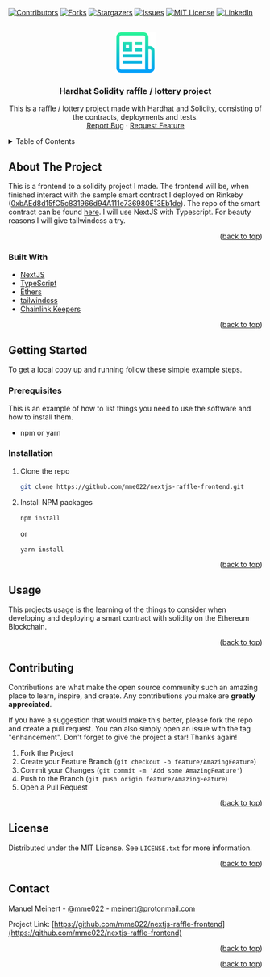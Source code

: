 <div id="top"></div>

<!-- PROJECT SHIELDS -->
<!--
*** I'm using markdown "reference style" links for readability.
*** Reference links are enclosed in brackets [ ] instead of parentheses ( ).
*** See the bottom of this document for the declaration of the reference variables
*** for contributors-url, forks-url, etc. This is an optional, concise syntax you may use.
*** https://www.markdownguide.org/basic-syntax/#reference-style-links
-->

[![Contributors][contributors-shield]][contributors-url]
[![Forks][forks-shield]][forks-url]
[![Stargazers][stars-shield]][stars-url]
[![Issues][issues-shield]][issues-url]
[![MIT License][license-shield]][license-url]
[![LinkedIn][linkedin-shield]][linkedin-url]

<!-- PROJECT LOGO -->
<br />
<div align="center">
  <a href="https://github.com/mme022/nextjs-raffle-frontend">
    <img src="images/logo.png" alt="Logo" width="80" height="80">
  </a>

<h3 align="center">Hardhat Solidity raffle / lottery project</h3>

  <p align="center">
    This is a raffle / lottery project made with Hardhat and Solidity, consisting of the contracts, deployments and tests.
    <br />
    <!--<a href="https://github.com/mme022/nextjs-raffle-frontend"><strong>Explore the docs »</strong></a>
    <br />
    <br />
    <a href="https://github.com/mme022/nextjs-raffle-frontend">View Demo</a>-->
    <!--·-->
    <a href="hhttps://github.com/mme022/nextjs-raffle-frontend/issues">Report Bug</a>
    ·
    <a href="https://github.com/mme022/nextjs-raffle-frontend/issues">Request Feature</a>
  </p>
</div>

<!-- TABLE OF CONTENTS -->
<details>
  <summary>Table of Contents</summary>
  <ol>
    <li>
      <a href="#about-the-project">About The Project</a>
      <ul>
        <li><a href="#built-with">Built With</a></li>
      </ul>
    </li>
    <li>
      <a href="#getting-started">Getting Started</a>
      <ul>
        <li><a href="#prerequisites">Prerequisites</a></li>
        <li><a href="#installation">Installation</a></li>
      </ul>
    </li>
    <li><a href="#usage">Usage</a></li>
    <li><a href="#contributing">Contributing</a></li>
    <li><a href="#license">License</a></li>
    <li><a href="#contact">Contact</a></li>
  </ol>
</details>

<!-- ABOUT THE PROJECT -->

## About The Project

<!--[![Product Name Screen Shot][product-screenshot]](https://example.com)-->

This is a frontend to a solidity project I made. The frontend will be, when finished interact with the sample smart contract I deployed on Rinkeby ([0xbAEd8d15fC5c831966d94A111e736980E13Eb1de](https://rinkeby.etherscan.io/address/0xbAEd8d15fC5c831966d94A111e736980E13Eb1de)).
The repo of the smart contract can be found [here](https://github.com/mme022/raffle-hh-sol).
I will use NextJS with Typescript. For beauty reasons I will give tailwindcss a try.

<p align="right">(<a href="#top">back to top</a>)</p>

### Built With

- [NextJS](https://nextjs.org/)
- [TypeScript](https://typescriptlang.org/)
- [Ethers](https://docs.ethers.io/v5/)
- [tailwindcss](https://tailwindcss.com/)
- [Chainlink Keepers](https://keepers.chain.link/)

<p align="right">(<a href="#top">back to top</a>)</p>

<!-- GETTING STARTED -->

## Getting Started

To get a local copy up and running follow these simple example steps.

### Prerequisites

This is an example of how to list things you need to use the software and how to install them.

- npm or yarn

### Installation

1. Clone the repo
   ```sh
   git clone https://github.com/mme022/nextjs-raffle-frontend.git
   ```
2. Install NPM packages

   ```sh
   npm install
   ```

   or

   ```sh
   yarn install
   ```

<p align="right">(<a href="#top">back to top</a>)</p>

<!-- USAGE EXAMPLES -->

## Usage

This projects usage is the learning of the things to consider when developing and deploying a smart contract with solidity on the Ethereum Blockchain.

<p align="right">(<a href="#top">back to top</a>)</p>

<!-- CONTRIBUTING -->

## Contributing

Contributions are what make the open source community such an amazing place to learn, inspire, and create. Any contributions you make are **greatly appreciated**.

If you have a suggestion that would make this better, please fork the repo and create a pull request. You can also simply open an issue with the tag "enhancement".
Don't forget to give the project a star! Thanks again!

1. Fork the Project
2. Create your Feature Branch (`git checkout -b feature/AmazingFeature`)
3. Commit your Changes (`git commit -m 'Add some AmazingFeature'`)
4. Push to the Branch (`git push origin feature/AmazingFeature`)
5. Open a Pull Request

<p align="right">(<a href="#top">back to top</a>)</p>

<!-- LICENSE -->

## License

Distributed under the MIT License. See `LICENSE.txt` for more information.

<p align="right">(<a href="#top">back to top</a>)</p>

<!-- CONTACT -->

## Contact

Manuel Meinert - [@mme022](https://twitter.com/mme022) - meinert@protonmail.com

Project Link: [https://github.com/mme022/nextjs-raffle-frontend](https://github.com/mme022/nextjs-raffle-frontend)

<p align="right">(<a href="#top">back to top</a>)</p>

<p align="right">(<a href="#top">back to top</a>)</p>

<!-- MARKDOWN LINKS & IMAGES -->
<!-- https://www.markdownguide.org/basic-syntax/#reference-style-links -->

[contributors-shield]: https://img.shields.io/github/contributors/mme022/nextjs-raffle-frontend.svg?style=for-the-badge
[contributors-url]: https://github.com/mme022/nextjs-raffle-frontend/graphs/contributors
[forks-shield]: https://img.shields.io/github/forks/mme022/nextjs-raffle-frontend.svg?style=for-the-badge
[forks-url]: https://github.com/mme022/nextjs-raffle-frontend/network/members
[stars-shield]: https://img.shields.io/github/stars/mme022/nextjs-raffle-frontend.svg?style=for-the-badge
[stars-url]: https://github.com/mme022/nextjs-raffle-frontend/stargazers
[issues-shield]: https://img.shields.io/github/issues/mme022/nextjs-raffle-frontend.svg?style=for-the-badge
[issues-url]: https://github.com/mme022/nextjs-raffle-frontend/issues
[license-shield]: https://img.shields.io/github/license/mme022/nextjs-raffle-frontend.svg?style=for-the-badge
[license-url]: https://github.com/mme022/nextjs-raffle-frontend/blob/master/LICENSE.txt
[linkedin-shield]: https://img.shields.io/badge/-LinkedIn-black.svg?style=for-the-badge&logo=linkedin&colorB=555
[linkedin-url]: https://linkedin.com/in/manuel-meinert
[product-screenshot]: images/screenshot.png
